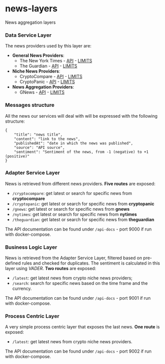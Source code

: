 # news-layers
News aggregation layers

### Data Service Layer
The news providers used by this layer are:
- **General News Providers**:
    - The New York Times - [API](https://developer.nytimes.com/apis) - [LIMITS](https://developer.nytimes.com/faq#a11)
    - The Guardian - [API](https://open-platform.theguardian.com/documentation/) - [LIMITS](https://open-platform.theguardian.com/access/)
- **Niche News Providers**:
    - CryptoCompare - [API](https://min-api.cryptocompare.com/) - [LIMITS](https://min-api.cryptocompare.com/pricing)
    - CryptoPanic - [API](https://cryptopanic.com/developers/api/) - [LIMITS](https://cryptopanic.com/developers/api/)
- **News Aggregation Providers**:
    - GNews - [API](https://gnews.io/docs/v4#introduction) - [LIMITS](https://gnews.io/#pricing)


### Messages structure
All the news our services will deal with will be expressed with the following structure:
```
{
    "title": "news title",
    "content": "link to the news",
    "publishedAt": "date in which the news was published",
    "source": "API source",
    "sentiment": "Sentiment of the news, from -1 (negative) to +1 (positive)"
}
```

### Adapter Service Layer
News is retrieved from different news providers.
**Five routes** are exposed:
- `/cryptocompare`: get latest or search for specific news from **cryptocompare**
- `/cryptopanic`: get latest or search for specific news from **cryptopanic**
- `/gnews`: get latest or search for specific news from **gnews**
- `/nytimes`: get latest or search for specific news from **nytimes**
- `/theguardian`: get latest or search for specific news from **theguardian**

The API documentation can be found under `/api-docs` - port 9000 if run with docker-compose.

### Business Logic Layer
News is retrieved from the Adapter Service Layer, filtered based on pre-defined rules and checked for duplicates.
The sentiment is calculated in this layer using *VADER*.
**Two routes** are exposed:
- `/latest`: get latest news from crypto niche news providers;
- `/search`: search for specific news based on the time frame and the currency.

The API documentation can be found under `/api-docs` - port 9001 if run with docker-compose.

### Process Centric Layer
A very simple process centric layer that exposes the last news.
**One route** is exposed:
- `/latest`: get latest news from crypto niche news providers.

The API documentation can be found under `/api-docs` - port 9002 if run with docker-compose.
